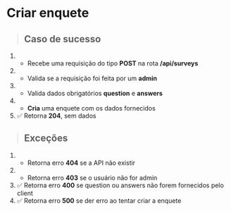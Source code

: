 # Criar enquete

> ## Caso de sucesso

1. - Recebe uma requisição do tipo **POST** na rota **/api/surveys**
2. - Valida se a requisição foi feita por um **admin**
3. - Valida dados obrigatórios **question** e **answers**
4. - **Cria** uma enquete com os dados fornecidos
5. ✅ Retorna **204**, sem dados

> ## Exceções

1. - Retorna erro **404** se a API não existir
2. - Retorna erro **403** se o usuário não for admin
3. ✅ Retorna erro **400** se question ou answers não forem fornecidos pelo client
4. ✅ Retorna erro **500** se der erro ao tentar criar a enquete